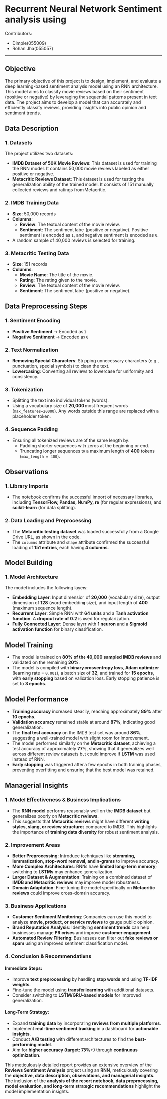 # Recurrent Neural Network Sentiment analysis using 

Contributors:
- Dimple(055009)
- Rohan Jha(055057)
---
## Objective
The primary objective of this project is to design, implement, and evaluate a deep learning-based sentiment analysis model using an RNN architecture. This model aims to classify movie reviews based on their sentiment (positive or negative) by leveraging the sequential patterns present in text data. The project aims to develop a model that can accurately and efficiently classify reviews, providing insights into public opinion and sentiment trends.

## Data Description
### 1. Datasets
The project utilizes two datasets:
- **IMDB Dataset of 50K Movie Reviews**: This dataset is used for training the RNN model. It contains 50,000 movie reviews labeled as either positive or negative.
- **Metacritic Reviews Dataset**: This dataset is used for testing the generalization ability of the trained model. It consists of 151 manually collected reviews and ratings from Metacritic.

### 2. IMDB Training Data
- **Size**: 50,000 records
- **Columns**:
  - **Review**: The textual content of the movie review.
  - **Sentiment**: The sentiment label (positive or negative). Positive sentiment is encoded as `1`, and negative sentiment is encoded as `0`.
- A random sample of 40,000 reviews is selected for training.

### 3. Metacritic Testing Data
- **Size**: 151 records
- **Columns**:
  - **Movie Name**: The title of the movie.
  - **Rating**: The rating given to the movie.
  - **Review**: The textual content of the movie review.
  - **Sentiment**: The sentiment label (positive or negative).

## Data Preprocessing Steps
### 1. Sentiment Encoding
- **Positive Sentiment** → Encoded as `1`
- **Negative Sentiment** → Encoded as `0`

### 2. Text Normalization
- **Removing Special Characters**: Stripping unnecessary characters (e.g., punctuation, special symbols) to clean the text.
- **Lowercasing**: Converting all reviews to lowercase for uniformity and consistency.

### 3. Tokenization
- Splitting the text into individual tokens (words).
- Using a vocabulary size of **20,000** most frequent words (`max_features=20000`). Any words outside this range are replaced with a placeholder token.

### 4. Sequence Padding
- Ensuring all tokenized reviews are of the same length by:
  - Padding shorter sequences with zeros at the beginning or end.
  - Truncating longer sequences to a maximum length of **400** tokens (`max_length = 400`).

## Observations
### 1. Library Imports
- The notebook confirms the successful import of necessary libraries, including **TensorFlow, Pandas, NumPy, re** (for regular expressions), and **scikit-learn** (for data splitting).

### 2. Data Loading and Preprocessing
- The **Metacritic testing dataset** was loaded successfully from a Google Drive URL, as shown in the code.
- The `columns` attribute and `shape` attribute confirmed the successful loading of **151 entries**, each having **4 columns**.


## Model Building
### 1. Model Architecture
The model includes the following layers:
- **Embedding Layer**: Input dimension of **20,000** (vocabulary size), output dimension of **128** (word embedding size), and input length of **400** (maximum sequence length).
- **Recurrent Layer**: Simple RNN with **64 units** and a **Tanh activation function**. A **dropout rate of 0.2** is used for regularization.
- **Fully Connected Layer**: Dense layer with **1 neuron** and a **Sigmoid activation function** for binary classification.

## Model Training
- The model is trained on **80% of the 40,000 sampled IMDB reviews** and validated on the remaining **20%**.
- The model is compiled with **binary crossentropy loss**, **Adam optimizer** (learning rate = `0.001`), a batch size of **32**, and trained for **15 epochs**, with **early stopping** based on validation loss. Early stopping patience is set to **3 epochs**.

## Model Performance
- **Training accuracy** increased steadily, reaching approximately **89%** after **10 epochs**.
- **Validation accuracy** remained stable at around **87%**, indicating good generalization.
- The **final test accuracy** on the IMDB test set was around **86%**, suggesting a well-trained model with slight room for improvement.
- The model performed similarly on the **Metacritic dataset**, achieving a test accuracy of approximately **77%**, showing that it generalizes well across different review datasets but could improve if **LSTM** was used instead of RNN.
- **Early stopping** was triggered after a few epochs in both training phases, preventing overfitting and ensuring that the best model was retained.

## Managerial Insights
### 1. Model Effectiveness & Business Implications
- The **RNN model** performs reasonably well on the **IMDB dataset** but generalizes poorly on **Metacritic reviews**.
- This suggests that **Metacritic reviews** might have different **writing styles, slang, or review structures** compared to IMDB. This highlights the importance of **training data diversity** for robust sentiment analysis.

### 2. Improvement Areas
- **Better Preprocessing**: Introduce techniques like **stemming, lemmatization, stop-word removal, and n-grams** to improve accuracy.
- **More Complex Architectures**: RNNs have **limited long-term memory**; switching to **LSTMs** may enhance generalization.
- **Larger Dataset & Augmentation**: Training on a combined dataset of **IMDB and Metacritic reviews** may improve model robustness.
- **Domain Adaptation**: Fine-tuning the model specifically on **Metacritic reviews** could improve cross-domain accuracy.

### 3. Business Applications
- **Customer Sentiment Monitoring**: Companies can use this model to analyze **movie, product, or service reviews** to gauge public opinion.
- **Brand Reputation Analysis**: Identifying **sentiment trends** can help businesses manage **PR crises** and improve **customer engagement**.
- **Automated Review Filtering**: Businesses can filter out **fake reviews or spam** using an improved sentiment classification model.

### 4. Conclusion & Recommendations
#### Immediate Steps:
- Improve **text preprocessing** by handling **stop words** and using **TF-IDF weights**.
- Fine-tune the model using **transfer learning** with additional datasets.
- Consider switching to **LSTM/GRU-based models** for improved generalization.

#### Long-Term Strategy:
- Expand **training data** by incorporating **reviews from multiple platforms**.
- Implement **real-time sentiment tracking** in a dashboard for **actionable insights**.
- Conduct **A/B testing** with different architectures to find the **best-performing model**.
- Aim for **higher accuracy (target: 75%+)** through **continuous optimization**.

This meticulously detailed report provides an extensive overview of the **Reviews Sentiment Analysis** project using an **RNN**, meticulously covering the **objective, data description, observations, and managerial insights**. The inclusion of the **analysis of the report notebook, data preprocessing, model evaluation, and long-term strategic recommendations** highlight the model implementation insights.

